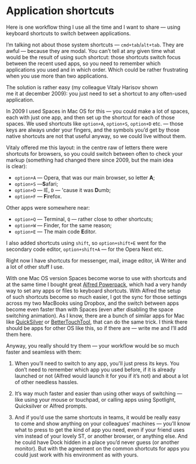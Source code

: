 # Application shortcuts

Here is one workflow thing I use all the time and I want to share — using keyboard shortcuts to switch between applications.

I’m talking not about those system shortcuts — `cmd+tab`/`alt+tab`. They are awful — because they are modal. You can’t tell at any given time what would be the result of using such shortcut: those shortcuts switch focus between the recent used apps, so you need to remember which applications you used and in which order. Which could be rather frustrating when you use more than two applications.

The solution is rather easy (my colleague Vitaly Harisov shown me it at december 2009): you just need to set a shortcut to any often-used application.

In 2009 I used Spaces in Mac OS for this — you could make a lot of spaces, each with just one app, and then set up the shortcut for each of those spaces. We used shortcuts like `option+A`, `option+S`, `option+D` etc. — those keys are always under your fingers, and the symbols you’d get by those native shortcuts are not that useful anyway, so we could live without them.

Vitaly offered me this layout: in the centre raw of letters there were shortcuts for browsers, so you could switch between often to check your markup (something had changed there since 2009, but the main idea is clear):

- `option+A` — Opera, that was our main browser, so letter **A**;
- `option+S` —**S**afari;
- `option+D` — IE, `D` — 'cause it was **D**umb;
- `option+F` — **F**irefox.

Other apps were somewhere near:

- `option+Q` — Terminal, `Q` — rather close to other shortcuts;
- `option+W` — Finder, for the same reason;
- `option+E` — The main code **E**ditor.

I also added shortcuts using `shift`, so `option+shift+E` went for the secondary code editor, `option+shift+A` — for the Opera Next etc.

Right now I have shortcuts for messenger, mail, image editor, iA Writer and a lot of other stuff I use.

With one Mac OS version Spaces become worse to use with shortcuts and at the same time I bought great [Alfred Powerpack](http://www.alfredapp.com), which had a very handy way to set any apps or files to keyboard shortcuts. With Alfred the setup of such shortcuts become so much easier, I got the sync for those settings across my two MacBooks using Dropbox, and the switch between apps become even faster than with Spaces (even after disabling the space switching animation). As I know, there are a bunch of similar apps for Mac like [QuickSilver](http://qsapp.com/) or [BetterTouchTool](http://www.boastr.de), that can do the same trick. I think there should be apps for other OS like this, so if there are — write me and I’ll add them here.

Anyway, you really should try them — your workflow would be so much faster and seamless with them:

1. When you’ll need to switch to any app, you'll just press its keys. You don’t need to remember which app you used before, if it is already launched or not (Alfred would launch it for you if it’s not) and about a lot of other needless hassles.

2. It’s way much faster and easier than using other ways of switching — like using your mouse or touchpad, or calling apps using Spotlight, Quicksilver or Alfred prompts.

3. And if you’d use the same shortcuts in teams, it would be really easy to come and show anything on your colleagues’ machines — you’ll know what to press to get the kind of app you need, even if your friend uses vim instead of your lovely ST, or another browser, or anything else. And he could have Dock hidden in a place you’d never guess (or another monitor). But with the agreement on the common shortcuts for apps you could just work with his environment as with yours.
